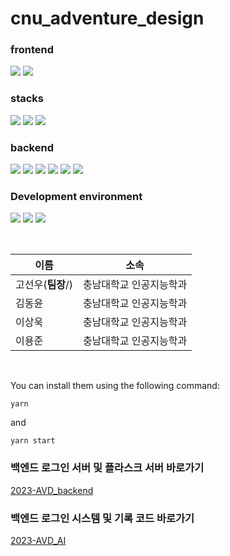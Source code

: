 # cnu_adventure_design

### frontend
<img src="https://img.shields.io/badge/react native-61DAFB?style=for-the-badge&logo=react&logoColor=white"> <img src="https://img.shields.io/badge/javascript-F7DF1E?style=for-the-badge&logo=javascript&logoColor=white">

### stacks
<img src="https://img.shields.io/badge/expo-000020?style=for-the-badge&logo=expo&logoColor=white"> <img src="https://img.shields.io/badge/tensorflow-FF6F00?style=for-the-badge&logo=tensorflow&logoColor=white"> <img src="https://img.shields.io/badge/babel-F9DC3E?style=for-the-badge&logo=babel&logoColor=white">

### backend
<img src="https://img.shields.io/badge/node.js-339933?style=for-the-badge&logo=nodedotjs&logoColor=white"> <img src="https://img.shields.io/badge/express-000000?style=for-the-badge&logo=express&logoColor=white"> <img src="https://img.shields.io/badge/amazon ec2-FF9900?style=for-the-badge&logo=amazonec2&logoColor=white"> <img src="https://img.shields.io/badge/docker-2496ED?style=for-the-badge&logo=docker&logoColor=white"> <img src="https://img.shields.io/badge/python-3776AB?style=for-the-badge&logo=python&logoColor=white"> <img src="https://img.shields.io/badge/flask-000000?style=for-the-badge&logo=flask&logoColor=white">

### Development environment
<img src="https://img.shields.io/badge/visualstudio-007ACC?style=for-the-badge&logo=visualstudio&logoColor=white"> <img src="https://img.shields.io/badge/ubuntu-E95420?style=for-the-badge&logo=ubuntu&logoColor=white"> <img src="https://img.shields.io/badge/macos-000000?style=for-the-badge&logo=macos&logoColor=white">

<br/>  

| 이름 | 소속 |
| --- | --- |
| 고선우(<b>팀장</b>/) | 충남대학교 인공지능학과 | 
| 김동윤 | 충남대학교 인공지능학과 | 
| 이상욱 | 충남대학교 인공지능학과 | 
| 이용준 | 충남대학교 인공지능학과 |
<br/>  

You can install them using the following command:
```
yarn
```
and 
```
yarn start
```

### 백엔드 로그인 서버 및 플라스크 서버 바로가기 
<a href="https://github.com/Kosw/2023-AVD_backend">2023-AVD_backend<a>

### 백엔드 로그인 시스템 및 기록 코드 바로가기 
<a href="https://github.com/Kosw/2023-AVD_AI">2023-AVD_AI<a>
